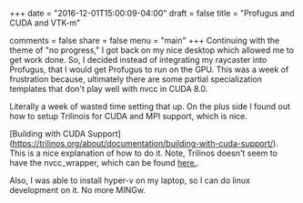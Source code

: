 +++
date = "2016-12-01T15:00:09-04:00"
draft = false
title = "Profugus and CUDA and VTK-m"

comments = false
share = false
menu = "main"
+++
Continuing with the theme of "no progress," I got back on my nice desktop which allowed me to get work done.
So, I decided instead of integrating my raycaster into Profugus, that I would get Profugus to run on the GPU.
This was a week of frustration because, ultimately there are some partial specialization templates that 
don't play well with nvcc in CUDA 8.0.

Literally a week of wasted time setting that up. On the plus side I found out how to setup Trilinois for CUDA and 
MPI support, which is nice.

[Building with CUDA Support] (https://trilinos.org/about/documentation/building-with-cuda-support/). 
This is a nice explanation of how to do it. Note, Trilinos doesn't seem to have the nvcc_wrapper, which 
can be found [here.](https://github.com/kokkos/nvcc_wrapper).

Also, I was able to install hyper-v on my laptop, so I can do linux development on it. No more MINGw.